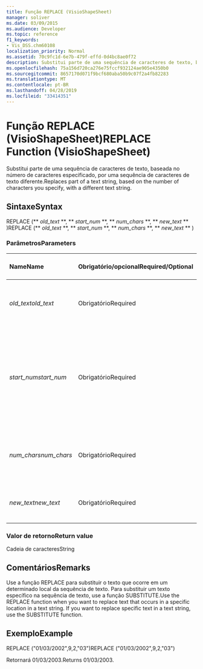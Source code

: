 ```yaml
---
title: Função REPLACE (VisioShapeSheet)
manager: soliver
ms.date: 03/09/2015
ms.audience: Developer
ms.topic: reference
f1_keywords:
- Vis_DSS.chm60108
localization_priority: Normal
ms.assetid: 70c9fc1d-6e7b-479f-effd-0d4bc8ae0f72
description: Substitui parte de uma sequência de caracteres de texto, baseada no número de caracteres especificado, por uma sequência de caracteres de texto diferente.
ms.openlocfilehash: 75a156d720ca276e75fccf932124ae905e4350b0
ms.sourcegitcommit: 8657170d071f9bcf680aba50b9c07f2a4fb82283
ms.translationtype: MT
ms.contentlocale: pt-BR
ms.lasthandoff: 04/28/2019
ms.locfileid: "33414351"
---
```

# <a name="replace-function-visioshapesheet"></a><span data-ttu-id="2d2a4-103">Função REPLACE (VisioShapeSheet)</span><span class="sxs-lookup"><span data-stu-id="2d2a4-103">REPLACE Function (VisioShapeSheet)</span></span>

<span data-ttu-id="2d2a4-104">Substitui parte de uma sequência de caracteres de texto, baseada no número de caracteres especificado, por uma sequência de caracteres de texto diferente.</span><span class="sxs-lookup"><span data-stu-id="2d2a4-104">Replaces part of a text string, based on the number of characters you specify, with a different text string.</span></span>
  
## <a name="syntax"></a><span data-ttu-id="2d2a4-105">Sintaxe</span><span class="sxs-lookup"><span data-stu-id="2d2a4-105">Syntax</span></span>

<span data-ttu-id="2d2a4-106">REPLACE (\*\* *old_text* \*\*, \*\* *start_num* \*\*, \*\* *num_chars* \*\*, \*\* *new_text* \*\* )</span><span class="sxs-lookup"><span data-stu-id="2d2a4-106">REPLACE (\*\* *old_text* \*\*, \*\* *start_num* \*\*, \*\* *num_chars* \*\*, \*\* *new_text* \*\* )</span></span> 
  
### <a name="parameters"></a><span data-ttu-id="2d2a4-107">Parâmetros</span><span class="sxs-lookup"><span data-stu-id="2d2a4-107">Parameters</span></span>

|<span data-ttu-id="2d2a4-108">**Name**</span><span class="sxs-lookup"><span data-stu-id="2d2a4-108">**Name**</span></span>|<span data-ttu-id="2d2a4-109">**Obrigatório/opcional**</span><span class="sxs-lookup"><span data-stu-id="2d2a4-109">**Required/Optional**</span></span>|<span data-ttu-id="2d2a4-110">**Tipo de dados**</span><span class="sxs-lookup"><span data-stu-id="2d2a4-110">**Data Type**</span></span>|<span data-ttu-id="2d2a4-111">**Descrição**</span><span class="sxs-lookup"><span data-stu-id="2d2a4-111">**Description**</span></span>|
|:-----|:-----|:-----|:-----|
| <span data-ttu-id="2d2a4-112">_old_text_</span><span class="sxs-lookup"><span data-stu-id="2d2a4-112">_old_text_</span></span> <br/> |<span data-ttu-id="2d2a4-113">Obrigatório</span><span class="sxs-lookup"><span data-stu-id="2d2a4-113">Required</span></span>  <br/> |<span data-ttu-id="2d2a4-114">**String**</span><span class="sxs-lookup"><span data-stu-id="2d2a4-114">**String**</span></span> <br/> |<span data-ttu-id="2d2a4-115">O texto no qual você deseja substituir alguns caracteres.</span><span class="sxs-lookup"><span data-stu-id="2d2a4-115">The text in which you want to replace some characters.</span></span>  <br/> |
| <span data-ttu-id="2d2a4-116">_start_num_</span><span class="sxs-lookup"><span data-stu-id="2d2a4-116">_start_num_</span></span> <br/> |<span data-ttu-id="2d2a4-117">Obrigatório</span><span class="sxs-lookup"><span data-stu-id="2d2a4-117">Required</span></span>  <br/> |<span data-ttu-id="2d2a4-118">**Número**</span><span class="sxs-lookup"><span data-stu-id="2d2a4-118">**Number**</span></span> <br/> |<span data-ttu-id="2d2a4-119">A posição do caractere no  _old_text_ que você deseja substituir por  _new_text_.</span><span class="sxs-lookup"><span data-stu-id="2d2a4-119">The position of the character in  _old_text_ that you want to replace with  _new_text_.</span></span> <span data-ttu-id="2d2a4-120">O primeiro caractere na cadeia é a posição 1.</span><span class="sxs-lookup"><span data-stu-id="2d2a4-120">The first character in the string is position 1.</span></span>  <br/> |
| <span data-ttu-id="2d2a4-121">_num_chars_</span><span class="sxs-lookup"><span data-stu-id="2d2a4-121">_num_chars_</span></span> <br/> |<span data-ttu-id="2d2a4-122">Obrigatório</span><span class="sxs-lookup"><span data-stu-id="2d2a4-122">Required</span></span>  <br/> |<span data-ttu-id="2d2a4-123">**Número**</span><span class="sxs-lookup"><span data-stu-id="2d2a4-123">**Number**</span></span> <br/> |<span data-ttu-id="2d2a4-124">O número de caracteres  _old_text_ que você deseja substituir</span><span class="sxs-lookup"><span data-stu-id="2d2a4-124">The number of characters in  _old_text_ that you want to replace</span></span>  <br/> |
| <span data-ttu-id="2d2a4-125">_new_text_</span><span class="sxs-lookup"><span data-stu-id="2d2a4-125">_new_text_</span></span> <br/> |<span data-ttu-id="2d2a4-126">Obrigatório</span><span class="sxs-lookup"><span data-stu-id="2d2a4-126">Required</span></span>  <br/> |<span data-ttu-id="2d2a4-127">**String**</span><span class="sxs-lookup"><span data-stu-id="2d2a4-127">**String**</span></span> <br/> |<span data-ttu-id="2d2a4-128">O texto que substituirá caracteres em  _old_text_.</span><span class="sxs-lookup"><span data-stu-id="2d2a4-128">The text that will replace characters in  _old_text_.</span></span>  <br/> |
   
### <a name="return-value"></a><span data-ttu-id="2d2a4-129">Valor de retorno</span><span class="sxs-lookup"><span data-stu-id="2d2a4-129">Return value</span></span>

<span data-ttu-id="2d2a4-130">Cadeia de caracteres</span><span class="sxs-lookup"><span data-stu-id="2d2a4-130">String</span></span>
  
## <a name="remarks"></a><span data-ttu-id="2d2a4-131">Comentários</span><span class="sxs-lookup"><span data-stu-id="2d2a4-131">Remarks</span></span>

<span data-ttu-id="2d2a4-p102">Use a função REPLACE para substituir o texto que ocorre em um determinado local da sequência de texto. Para substituir um texto específico na sequência de texto, use a função SUBSTITUTE.</span><span class="sxs-lookup"><span data-stu-id="2d2a4-p102">Use the REPLACE function when you want to replace text that occurs in a specific location in a text string. If you want to replace specific text in a text string, use the SUBSTITUTE function.</span></span>
  
## <a name="example"></a><span data-ttu-id="2d2a4-134">Exemplo</span><span class="sxs-lookup"><span data-stu-id="2d2a4-134">Example</span></span>

<span data-ttu-id="2d2a4-135">REPLACE ("01/03/2002",9,2,"03")</span><span class="sxs-lookup"><span data-stu-id="2d2a4-135">REPLACE ("01/03/2002",9,2,"03")</span></span> 
  
<span data-ttu-id="2d2a4-136">Retornará 01/03/2003.</span><span class="sxs-lookup"><span data-stu-id="2d2a4-136">Returns 01/03/2003.</span></span> 
  

